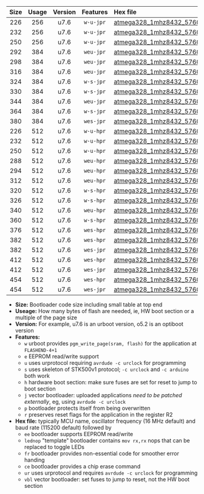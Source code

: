 |Size|Usage|Version|Features|Hex file|
|:-:|:-:|:-:|:-:|:--|
|226|256|u7.6|`w-u-jpr`|[atmega328_1mhz8432_57600bps_ur_vbl.hex](https://raw.githubusercontent.com/stefanrueger/urboot/main//atmega328_1mhz8432_57600bps_ur_vbl.hex)|
|232|256|u7.6|`w-u-jpr`|[atmega328_1mhz8432_57600bps_lednop_ur_vbl.hex](https://raw.githubusercontent.com/stefanrueger/urboot/main//atmega328_1mhz8432_57600bps_lednop_ur_vbl.hex)|
|250|256|u7.6|`w-u-jpr`|[atmega328_1mhz8432_57600bps_lednop_fr_ur_vbl.hex](https://raw.githubusercontent.com/stefanrueger/urboot/main//atmega328_1mhz8432_57600bps_lednop_fr_ur_vbl.hex)|
|292|384|u7.6|`weu-jpr`|[atmega328_1mhz8432_57600bps_ee_ur_vbl.hex](https://raw.githubusercontent.com/stefanrueger/urboot/main//atmega328_1mhz8432_57600bps_ee_ur_vbl.hex)|
|298|384|u7.6|`weu-jpr`|[atmega328_1mhz8432_57600bps_ee_lednop_ur_vbl.hex](https://raw.githubusercontent.com/stefanrueger/urboot/main//atmega328_1mhz8432_57600bps_ee_lednop_ur_vbl.hex)|
|316|384|u7.6|`weu-jpr`|[atmega328_1mhz8432_57600bps_ee_lednop_fr_ur_vbl.hex](https://raw.githubusercontent.com/stefanrueger/urboot/main//atmega328_1mhz8432_57600bps_ee_lednop_fr_ur_vbl.hex)|
|324|384|u7.6|`w-s-jpr`|[atmega328_1mhz8432_57600bps_vbl.hex](https://raw.githubusercontent.com/stefanrueger/urboot/main//atmega328_1mhz8432_57600bps_vbl.hex)|
|330|384|u7.6|`w-s-jpr`|[atmega328_1mhz8432_57600bps_lednop_vbl.hex](https://raw.githubusercontent.com/stefanrueger/urboot/main//atmega328_1mhz8432_57600bps_lednop_vbl.hex)|
|344|384|u7.6|`weu-jpr`|[atmega328_1mhz8432_57600bps_ee_lednop_fr_ce_ur_vbl.hex](https://raw.githubusercontent.com/stefanrueger/urboot/main//atmega328_1mhz8432_57600bps_ee_lednop_fr_ce_ur_vbl.hex)|
|364|384|u7.6|`w-s-jpr`|[atmega328_1mhz8432_57600bps_lednop_fr_vbl.hex](https://raw.githubusercontent.com/stefanrueger/urboot/main//atmega328_1mhz8432_57600bps_lednop_fr_vbl.hex)|
|380|384|u7.6|`wes-jpr`|[atmega328_1mhz8432_57600bps_ee_vbl.hex](https://raw.githubusercontent.com/stefanrueger/urboot/main//atmega328_1mhz8432_57600bps_ee_vbl.hex)|
|226|512|u7.6|`w-u-hpr`|[atmega328_1mhz8432_57600bps_ur.hex](https://raw.githubusercontent.com/stefanrueger/urboot/main//atmega328_1mhz8432_57600bps_ur.hex)|
|232|512|u7.6|`w-u-hpr`|[atmega328_1mhz8432_57600bps_lednop_ur.hex](https://raw.githubusercontent.com/stefanrueger/urboot/main//atmega328_1mhz8432_57600bps_lednop_ur.hex)|
|250|512|u7.6|`w-u-hpr`|[atmega328_1mhz8432_57600bps_lednop_fr_ur.hex](https://raw.githubusercontent.com/stefanrueger/urboot/main//atmega328_1mhz8432_57600bps_lednop_fr_ur.hex)|
|288|512|u7.6|`weu-hpr`|[atmega328_1mhz8432_57600bps_ee_ur.hex](https://raw.githubusercontent.com/stefanrueger/urboot/main//atmega328_1mhz8432_57600bps_ee_ur.hex)|
|294|512|u7.6|`weu-hpr`|[atmega328_1mhz8432_57600bps_ee_lednop_ur.hex](https://raw.githubusercontent.com/stefanrueger/urboot/main//atmega328_1mhz8432_57600bps_ee_lednop_ur.hex)|
|312|512|u7.6|`weu-hpr`|[atmega328_1mhz8432_57600bps_ee_lednop_fr_ur.hex](https://raw.githubusercontent.com/stefanrueger/urboot/main//atmega328_1mhz8432_57600bps_ee_lednop_fr_ur.hex)|
|320|512|u7.6|`w-s-hpr`|[atmega328_1mhz8432_57600bps.hex](https://raw.githubusercontent.com/stefanrueger/urboot/main//atmega328_1mhz8432_57600bps.hex)|
|326|512|u7.6|`w-s-hpr`|[atmega328_1mhz8432_57600bps_lednop.hex](https://raw.githubusercontent.com/stefanrueger/urboot/main//atmega328_1mhz8432_57600bps_lednop.hex)|
|340|512|u7.6|`weu-hpr`|[atmega328_1mhz8432_57600bps_ee_lednop_fr_ce_ur.hex](https://raw.githubusercontent.com/stefanrueger/urboot/main//atmega328_1mhz8432_57600bps_ee_lednop_fr_ce_ur.hex)|
|360|512|u7.6|`w-s-hpr`|[atmega328_1mhz8432_57600bps_lednop_fr.hex](https://raw.githubusercontent.com/stefanrueger/urboot/main//atmega328_1mhz8432_57600bps_lednop_fr.hex)|
|376|512|u7.6|`wes-hpr`|[atmega328_1mhz8432_57600bps_ee.hex](https://raw.githubusercontent.com/stefanrueger/urboot/main//atmega328_1mhz8432_57600bps_ee.hex)|
|382|512|u7.6|`wes-hpr`|[atmega328_1mhz8432_57600bps_ee_lednop.hex](https://raw.githubusercontent.com/stefanrueger/urboot/main//atmega328_1mhz8432_57600bps_ee_lednop.hex)|
|382|512|u7.6|`wes-jpr`|[atmega328_1mhz8432_57600bps_ee_lednop_vbl.hex](https://raw.githubusercontent.com/stefanrueger/urboot/main//atmega328_1mhz8432_57600bps_ee_lednop_vbl.hex)|
|412|512|u7.6|`wes-hpr`|[atmega328_1mhz8432_57600bps_ee_lednop_fr.hex](https://raw.githubusercontent.com/stefanrueger/urboot/main//atmega328_1mhz8432_57600bps_ee_lednop_fr.hex)|
|412|512|u7.6|`wes-jpr`|[atmega328_1mhz8432_57600bps_ee_lednop_fr_vbl.hex](https://raw.githubusercontent.com/stefanrueger/urboot/main//atmega328_1mhz8432_57600bps_ee_lednop_fr_vbl.hex)|
|454|512|u7.6|`wes-hpr`|[atmega328_1mhz8432_57600bps_ee_lednop_fr_ce.hex](https://raw.githubusercontent.com/stefanrueger/urboot/main//atmega328_1mhz8432_57600bps_ee_lednop_fr_ce.hex)|
|454|512|u7.6|`wes-jpr`|[atmega328_1mhz8432_57600bps_ee_lednop_fr_ce_vbl.hex](https://raw.githubusercontent.com/stefanrueger/urboot/main//atmega328_1mhz8432_57600bps_ee_lednop_fr_ce_vbl.hex)|

- **Size:** Bootloader code size including small table at top end
- **Useage:** How many bytes of flash are needed, ie, HW boot section or a multiple of the page size
- **Version:** For example, u7.6 is an urboot version, o5.2 is an optiboot version
- **Features:**
  + `w` urboot provides `pgm_write_page(sram, flash)` for the application at `FLASHEND-4+1`
  + `e` EEPROM read/write support
  + `u` uses urprotocol requiring `avrdude -c urclock` for programming
  + `s` uses skeleton of STK500v1 protocol; `-c urclock` and `-c arduino` both work
  + `h` hardware boot section: make sure fuses are set for reset to jump to boot section
  + `j` vector bootloader: uploaded applications *need to be patched externally*, eg, using `avrdude -c urclock`
  + `p` bootloader protects itself from being overwritten
  + `r` preserves reset flags for the application in the register R2
- **Hex file:** typically MCU name, oscillator frequency (16 MHz default) and baud rate (115200 default) followed by
  + `ee` bootloader supports EEPROM read/write
  + `lednop` "template" bootloader contains `mov rx,rx` nops that can be replaced to toggle LEDs
  + `fr` bootloader provides non-essential code for smoother error handing
  + `ce` bootloader provides a chip erase command
  + `ur` uses urprotocol and requires `avrdude -c urclock` for programming
  + `vbl` vector bootloader: set fuses to jump to reset, not the HW boot section

